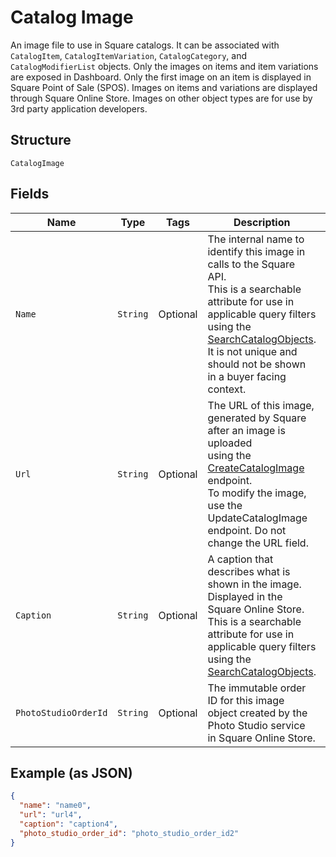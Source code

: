 
# Catalog Image

An image file to use in Square catalogs. It can be associated with
`CatalogItem`, `CatalogItemVariation`, `CatalogCategory`, and `CatalogModifierList` objects.
Only the images on items and item variations are exposed in Dashboard.
Only the first image on an item is displayed in Square Point of Sale (SPOS).
Images on items and variations are displayed through Square Online Store.
Images on other object types are for use by 3rd party application developers.

## Structure

`CatalogImage`

## Fields

| Name | Type | Tags | Description | Getter |
|  --- | --- | --- | --- | --- |
| `Name` | `String` | Optional | The internal name to identify this image in calls to the Square API.<br>This is a searchable attribute for use in applicable query filters<br>using the [SearchCatalogObjects](../../doc/api/catalog.md#search-catalog-objects).<br>It is not unique and should not be shown in a buyer facing context. | String getName() |
| `Url` | `String` | Optional | The URL of this image, generated by Square after an image is uploaded<br>using the [CreateCatalogImage](../../doc/api/catalog.md#create-catalog-image) endpoint.<br>To modify the image, use the UpdateCatalogImage endpoint. Do not change the URL field. | String getUrl() |
| `Caption` | `String` | Optional | A caption that describes what is shown in the image. Displayed in the<br>Square Online Store. This is a searchable attribute for use in applicable query filters<br>using the [SearchCatalogObjects](../../doc/api/catalog.md#search-catalog-objects). | String getCaption() |
| `PhotoStudioOrderId` | `String` | Optional | The immutable order ID for this image object created by the Photo Studio service in Square Online Store. | String getPhotoStudioOrderId() |

## Example (as JSON)

```json
{
  "name": "name0",
  "url": "url4",
  "caption": "caption4",
  "photo_studio_order_id": "photo_studio_order_id2"
}
```

